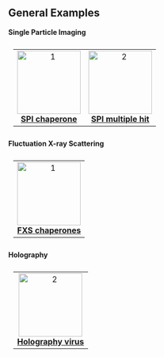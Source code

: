 ## General Examples

**Single Particle Imaging**

<table style="padding:10px">
  <tr>
    <!--- example 1: -->
    <td align="center">
      <a href="https://github.com/chuckie82/skopi/blob/main/examples/scripts/spi_chaperone.py">
      <img src="https://user-images.githubusercontent.com/1917664/120390650-d365e580-c2e2-11eb-9c0d-cc9d31ec6fff.png" alt="1" height=128px>
      </a>
    <br />
    <strong><a href="https://github.com/chuckie82/skopi/blob/main/examples/scripts/spi_chaperone.py">SPI chaperone</a></strong>
    </td>   
    <!--- example 2: -->
    <td align="center">
      <a href="https://github.com/chuckie82/skopi/blob/main/examples/scripts/spi_multiple_hit.py">
      <img src="https://user-images.githubusercontent.com/1917664/120415795-fc9d6a80-c310-11eb-84dc-e414d77a62c4.png" alt="2" height=128px>
      </a>
    <br />
    <strong><a href="https://github.com/chuckie82/skopi/blob/main/examples/scripts/spi_multiple_hit.py">SPI multiple hit</a></strong>
    </td>
  </tr>
</table>

**Fluctuation X-ray Scattering**

<table style="padding:10px">
  <tr>
    <!--- example 1: -->
    <td align="center">
      <a href="https://github.com/chuckie82/skopi/blob/main/examples/scripts/fxs_chaperones.py">
      <img src="https://user-images.githubusercontent.com/1917664/120163172-14101280-c1ae-11eb-81f1-7c80815b06b2.png" alt="1" height=128px>
      </a>
    <br />
    <strong><a href="https://github.com/chuckie82/skopi/blob/main/examples/scripts/fxs_chaperones.py">FXS chaperones</a></strong>
    </td>   
    <!--- example 2: 
    <td align="center"><img src="https://user-images.githubusercontent.com/1917664/107894591-f364cb00-6ee4-11eb-94be-72aa926cf069.png" alt="2" width=128px height=128px>
    <br />
    <strong><a href="https://github.com/chuckie82/skopi/blob/master/docs/installation.md">Installation</a></strong>
    </td>
    -->
  </tr>
</table>

**Holography**

<table style="padding:10px">
  <tr>
    <!--- example 1: -->
    <td align="center">
      <a href="https://github.com/chuckie82/skopi/blob/main/examples/scripts/holography_virus.py">
      <img src="https://user-images.githubusercontent.com/1917664/120440872-db507480-c338-11eb-995c-184af4460dc8.png" alt="2" height=128px>
      </a>  
    <br />
    <strong><a href="https://github.com/chuckie82/skopi/blob/main/examples/scripts/holography_virus.py">Holography virus</a></strong>
    </td>   
  </tr>
</table>

<!--- example 1: 
**Small-angle X-ray Scattering**

<table style="padding:10px">
  <tr>
    <td align="center"><img src="https://user-images.githubusercontent.com/1917664/107894591-f364cb00-6ee4-11eb-94be-72aa926cf069.png" alt="2" width=128px height=128px>
    <br />
    <strong><a href="https://github.com/chuckie82/skopi/blob/master/docs/installation.md">Under construction</a></strong>
    </td>   
  </tr>
</table>
-->

